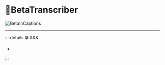# 🔷<beta>BetaTranscriber</beta>

![BetaInCaptions](/Beta/BetaInCaptions.png)

---

<!-- =================================================== -->
<!-- =================================================== -->
<!-- =================================================== -->
<!-- =================================================== -->
<!-- =================================================== -->
::: details 🛠 <dev>&&&</dev>



-



:::

